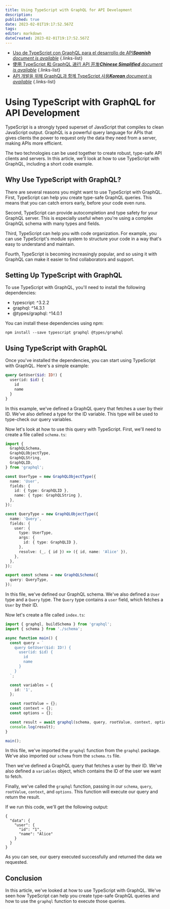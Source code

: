 ```yaml
---
title: Using TypeScript with GraphQL for API Development
description: 
published: true
date: 2023-02-01T19:17:52.567Z
tags: 
editor: markdown
dateCreated: 2023-02-01T19:17:52.567Z
---
```


- [Uso de TypeScript con GraphQL para el desarrollo de API***Spanish** document is available*](/es/Knowledge-base/TypeScript/using-typescript-with-graphql-for-api-development)
{.links-list}
- [使用 TypeScript 和 GraphQL 进行 API 开发***Chinese Simplified** document is available*](/zh/Knowledge-base/TypeScript/using-typescript-with-graphql-for-api-development)
{.links-list}
- [API 개발을 위해 GraphQL과 함께 TypeScript 사용***Korean** document is available*](/ko/Knowledge-base/TypeScript/using-typescript-with-graphql-for-api-development)
{.links-list}


# Using TypeScript with GraphQL for API Development

TypeScript is a strongly typed superset of JavaScript that compiles to clean JavaScript output. GraphQL is a powerful query language for APIs that gives clients the power to request only the data they need from a server, making APIs more efficient.

The two technologies can be used together to create robust, type-safe API clients and servers. In this article, we'll look at how to use TypeScript with GraphQL, including a short code example.

## Why Use TypeScript with GraphQL?

There are several reasons you might want to use TypeScript with GraphQL. First, TypeScript can help you create type-safe GraphQL queries. This means that you can catch errors early, before your code even runs.

Second, TypeScript can provide autocompletion and type safety for your GraphQL server. This is especially useful when you're using a complex GraphQL schema with many types and fields.

Third, TypeScript can help you with code organization. For example, you can use TypeScript's module system to structure your code in a way that's easy to understand and maintain.

Fourth, TypeScript is becoming increasingly popular, and so using it with GraphQL can make it easier to find collaborators and support.

## Setting Up TypeScript with GraphQL

To use TypeScript with GraphQL, you'll need to install the following dependencies:

- typescript: ^3.2.2
- graphql: ^14.3.1
- @types/graphql: ^14.0.1

You can install these dependencies using npm:

```
npm install --save typescript graphql @types/graphql
```

## Using TypeScript with GraphQL

Once you've installed the dependencies, you can start using TypeScript with GraphQL. Here's a simple example:

```graphql
query GetUser($id: ID!) {
  user(id: $id) {
    id
    name
  }
}
```

In this example, we've defined a GraphQL query that fetches a user by their ID. We've also defined a type for the ID variable. This type will be used to type-check our query variables.

Now let's look at how to use this query with TypeScript. First, we'll need to create a file called `schema.ts`:

```typescript
import {
  GraphQLSchema,
  GraphQLObjectType,
  GraphQLString,
  GraphQLID,
} from 'graphql';

const UserType = new GraphQLObjectType({
  name: 'User',
  fields: {
    id: { type: GraphQLID },
    name: { type: GraphQLString },
  },
});

const QueryType = new GraphQLObjectType({
  name: 'Query',
  fields: {
    user: {
      type: UserType,
      args: {
        id: { type: GraphQLID },
      },
      resolve: (_, { id }) => ({ id, name: 'Alice' }),
    },
  },
});

export const schema = new GraphQLSchema({
  query: QueryType,
});
```

In this file, we've defined our GraphQL schema. We've also defined a `User` type and a `Query` type. The `Query` type contains a `user` field, which fetches a `User` by their ID.

Now let's create a file called `index.ts`:

```typescript
import { graphql, buildSchema } from 'graphql';
import { schema } from './schema';

async function main() {
  const query = `
    query GetUser($id: ID!) {
      user(id: $id) {
        id
        name
      }
    }
  `;

  const variables = {
    id: '1',
  };

  const rootValue = {};
  const context = {};
  const options = {};

  const result = await graphql(schema, query, rootValue, context, options);
  console.log(result);
}

main();
```

In this file, we've imported the `graphql` function from the `graphql` package. We've also imported our `schema` from the `schema.ts` file.

Then we've defined a GraphQL query that fetches a user by their ID. We've also defined a `variables` object, which contains the ID of the user we want to fetch.

Finally, we've called the `graphql` function, passing in our `schema`, `query`, `rootValue`, `context`, and `options`. This function will execute our query and return the result.

If we run this code, we'll get the following output:

```
{
  "data": {
    "user": {
      "id": "1",
      "name": "Alice"
    }
  }
}
```

As you can see, our query executed successfully and returned the data we requested.

## Conclusion

In this article, we've looked at how to use TypeScript with GraphQL. We've seen how TypeScript can help you create type-safe GraphQL queries and how to use the `graphql` function to execute those queries.